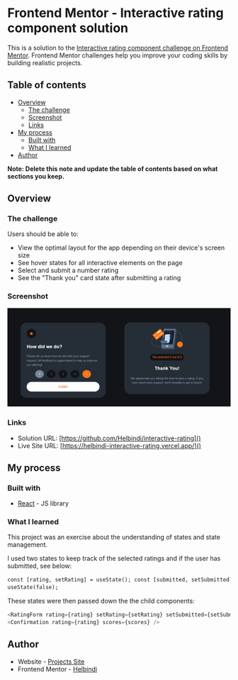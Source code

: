 # Frontend Mentor - Interactive rating component solution

This is a solution to the [Interactive rating component challenge on Frontend Mentor](https://www.frontendmentor.io/challenges/interactive-rating-component-koxpeBUmI). Frontend Mentor challenges help you improve your coding skills by building realistic projects.

## Table of contents

- [Overview](#overview)
  - [The challenge](#the-challenge)
  - [Screenshot](#screenshot)
  - [Links](#links)
- [My process](#my-process)
  - [Built with](#built-with)
  - [What I learned](#what-i-learned)
- [Author](#author)

**Note: Delete this note and update the table of contents based on what sections you keep.**

## Overview

### The challenge

Users should be able to:

- View the optimal layout for the app depending on their device's screen size
- See hover states for all interactive elements on the page
- Select and submit a number rating
- See the "Thank you" card state after submitting a rating

### Screenshot

![1677131373105](image/README/1677131373105.png)

### Links

- Solution URL: [https://github.com/Helbindi/interactive-rating]()
- Live Site URL: [https://helbindi-interactive-rating.vercel.app/]()

## My process

### Built with

- [React](https://reactjs.org/) - JS library

### What I learned

This project was an exercise about the understanding of states and state management.

I used two states to keep track of the selected ratings and if the user has submitted, see below:

```html
const [rating, setRating] = useState(); const [submitted, setSubmitted] =
useState(false);
```

These states were then passed down the the child components:

```js
<RatingForm rating={rating} setRating={setRating} setSubmitted={setSubmitted} scores={scores} />
<Confirmation rating={rating} scores={scores} />
```

## Author

- Website - [Projects Site](https://my-projects-site.vercel.app)
- Frontend Mentor - [Helbindi](https://www.frontendmentor.io/profile/Helbindi)

